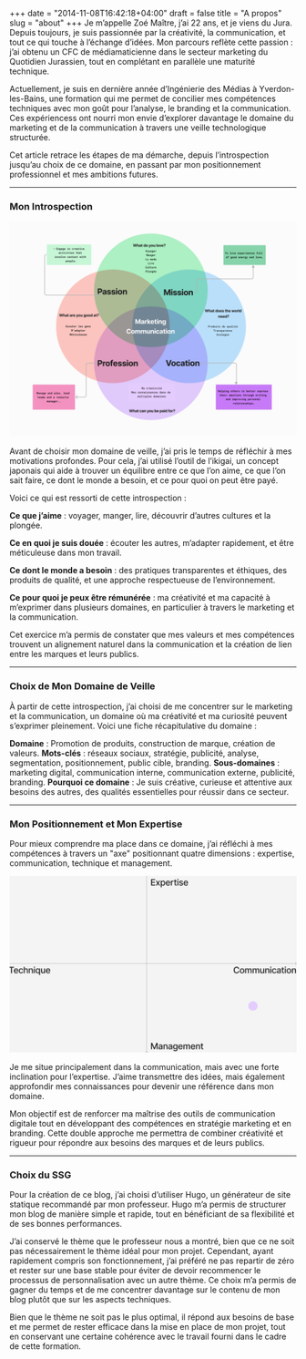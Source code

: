 +++
date = "2014-11-08T16:42:18+04:00"
draft = false
title = "A propos"
slug = "about"
+++
Je m’appelle Zoé Maître, j’ai 22 ans, et je viens du Jura. Depuis toujours, je suis passionnée par la créativité, la communication, et tout ce qui touche à l’échange d’idées. Mon parcours reflète cette passion : j’ai obtenu un CFC de médiamaticienne dans le secteur marketing du Quotidien Jurassien, tout en complétant en parallèle une maturité technique.

Actuellement, je suis en dernière année d’Ingénierie des Médias à Yverdon-les-Bains, une formation qui me permet de concilier mes compétences techniques avec mon goût pour l’analyse, le branding et la communication. Ces expériencess ont nourri mon envie d’explorer davantage le domaine du marketing et de la communication à travers une veille technologique structurée.

Cet article retrace les étapes de ma démarche, depuis l’introspection jusqu’au choix de ce domaine, en passant par mon positionnement professionnel et mes ambitions futures.

---

### Mon Introspection

![](/images/IKIGAI.png)

Avant de choisir mon domaine de veille, j’ai pris le temps de réfléchir à mes motivations profondes. Pour cela, j’ai utilisé l’outil de l’ikigai, un concept japonais qui aide à trouver un équilibre entre ce que l’on aime, ce que l’on sait faire, ce dont le monde a besoin, et ce pour quoi on peut être payé.

Voici ce qui est ressorti de cette introspection :

**Ce que j’aime** : voyager, manger, lire, découvrir d’autres cultures et la plongée.

**Ce en quoi je suis douée** : écouter les autres, m’adapter rapidement, et être méticuleuse dans mon travail.

**Ce dont le monde a besoin** : des pratiques transparentes et éthiques, des produits de qualité, et une approche respectueuse de l’environnement.

**Ce pour quoi je peux être rémunérée** : ma créativité et ma capacité à m’exprimer dans plusieurs domaines, en particulier à travers le marketing et la communication.

Cet exercice m’a permis de constater que mes valeurs et mes compétences trouvent un alignement naturel dans la communication et la création de lien entre les marques et leurs publics.

---

### Choix de Mon Domaine de Veille
À partir de cette introspection, j’ai choisi de me concentrer sur le marketing et la communication, un domaine où ma créativité et ma curiosité peuvent s’exprimer pleinement. Voici une fiche récapitulative du domaine :

**Domaine** : Promotion de produits, construction de marque, création de valeurs.
**Mots-clés** : réseaux sociaux, stratégie, publicité, analyse, segmentation, positionnement, public cible, branding.
**Sous-domaines** : marketing digital, communication interne, communication externe, publicité, branding.
**Pourquoi ce domaine** : Je suis créative, curieuse et attentive aux besoins des autres, des qualités essentielles pour réussir dans ce secteur.

---

### Mon Positionnement et Mon Expertise
Pour mieux comprendre ma place dans ce domaine, j’ai réfléchi à mes compétences à travers un "axe" positionnant quatre dimensions : expertise, communication, technique et management.

![](/images/Axes.png)

Je me situe principalement dans la communication, mais avec une forte inclination pour l’expertise. J’aime transmettre des idées, mais également approfondir mes connaissances pour devenir une référence dans mon domaine.

Mon objectif est de renforcer ma maîtrise des outils de communication digitale tout en développant des compétences en stratégie marketing et en branding. Cette double approche me permettra de combiner créativité et rigueur pour répondre aux besoins des marques et de leurs publics.

---

### Choix du SSG

Pour la création de ce blog, j’ai choisi d’utiliser Hugo, un générateur de site statique recommandé par mon professeur. Hugo m’a permis de structurer mon blog de manière simple et rapide, tout en bénéficiant de sa flexibilité et de ses bonnes performances.

J’ai conservé le thème que le professeur nous a montré, bien que ce ne soit pas nécessairement le thème idéal pour mon projet. Cependant, ayant rapidement compris son fonctionnement, j’ai préféré ne pas repartir de zéro et rester sur une base stable pour éviter de devoir recommencer le processus de personnalisation avec un autre thème. Ce choix m’a permis de gagner du temps et de me concentrer davantage sur le contenu de mon blog plutôt que sur les aspects techniques.

Bien que le thème ne soit pas le plus optimal, il répond aux besoins de base et me permet de rester efficace dans la mise en place de mon projet, tout en conservant une certaine cohérence avec le travail fourni dans le cadre de cette formation.
